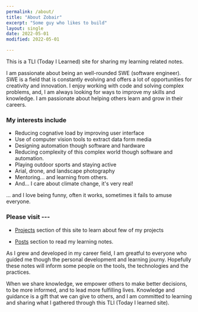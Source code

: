 ```yaml
---
permalink: /about/
title: "About Zobair"
excerpt: "Some guy who likes to build"
layout: single
date: 2022-05-01
modified: 2022-05-01

---
```


This is a TLI (Today I Learned) site for sharing my learning related notes. 

I am passionate about being an well-rounded SWE (software engineer). SWE is a field that is constantly evolving and offers a lot of opportunities for creativity and innovation. I enjoy working with code and solving complex problems, and, I am always looking for ways to improve my skills and knowledge. I am passionate about helping others learn and grow in their careers.


###  My interests include
* Reducing cognative load by improving user interface
* Use of computer vision tools to extract data form media
* Designing automation though software and hardware
* Reducing complexity of this complex world though software and automation.  
* Playing outdoor sports and staying active
* Arial, drone, and landscape photography
* Mentoring... and learning from others. 
* And... I care about climate change, it's very real!   


... and I love being funny, often it works, sometimes it fails to amuse everyone. 


### Please visit ---

* [Projects](/projects/) section of this site to learn about few of my projects

* [Posts](/tags/) section to read my learning notes. 





As I grew and developed in my career field, I am greatful to everyone who guided me though the personal development and learning journy. Hopefully these notes will inform some people on the tools, the technologies and the practices. 

When we share knowledge, we empower others to make better decisions, to be more informed, and to lead more fulfilling lives. Knowledge and guidance is a gift that we can give to others, and I am committed to learning and sharing what I gathered through this TLI (Today I learned site).
